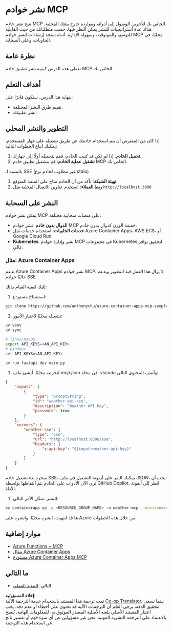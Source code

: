 <!--
CO_OP_TRANSLATOR_METADATA:
{
  "original_hash": "1d9dc83260576b76f272d330ed93c51f",
  "translation_date": "2025-07-04T15:38:53+00:00",
  "source_file": "03-GettingStarted/09-deployment/README.md",
  "language_code": "ar"
}
-->
# نشر خوادم MCP

يتيح نشر خادم MCP الخاص بك للآخرين الوصول إلى أدواته وموارده خارج بيئتك المحلية. هناك عدة استراتيجيات للنشر يمكن النظر فيها، حسب متطلباتك من حيث القابلية للتوسع، والموثوقية، وسهولة الإدارة. أدناه ستجد إرشادات لنشر خوادم MCP محليًا، في الحاويات، وعلى السحابة.

## نظرة عامة

تغطي هذه الدرس كيفية نشر تطبيق خادم MCP الخاص بك.

## أهداف التعلم

بنهاية هذا الدرس، ستكون قادرًا على:

- تقييم طرق النشر المختلفة.
- نشر تطبيقك.

## التطوير والنشر المحلي

إذا كان من المفترض أن يتم استخدام خادمك عن طريق تشغيله على جهاز المستخدم، يمكنك اتباع الخطوات التالية:

1. **تحميل الخادم**. إذا لم تكن قد كتبت الخادم، فقم بتحميله أولًا إلى جهازك.
1. **تشغيل عملية الخادم**: قم بتشغيل تطبيق خادم MCP الخاص بك.

بالنسبة لـ SSE (غير مطلوب لخادم نوع stdio)

1. **تهيئة الشبكة**: تأكد من أن الخادم متاح على المنفذ المتوقع.
1. **ربط العملاء**: استخدم عناوين الاتصال المحلية مثل `http://localhost:3000`

## النشر على السحابة

يمكن نشر خوادم MCP على منصات سحابية مختلفة:

- **الدوال بدون خادم**: نشر خوادم MCP خفيفة الوزن كدوال بدون خادم.
- **خدمات الحاويات**: استخدام خدمات مثل Azure Container Apps، AWS ECS، أو Google Cloud Run.
- **Kubernetes**: نشر وإدارة خوادم MCP في مجموعات Kubernetes لتحقيق توافر عالي.

### مثال: Azure Container Apps

تدعم Azure Container Apps نشر خوادم MCP. لا يزال هذا العمل قيد التطوير ويدعم حاليًا خوادم SSE.

إليك كيفية القيام بذلك:

1. استنساخ مستودع:

  ```sh
  git clone https://github.com/anthonychu/azure-container-apps-mcp-sample.git
  ```

1. تشغيله محليًا لاختبار الأمور:

  ```sh
  uv venv
  uv sync

  # linux/macOS
  export API_KEYS=<AN_API_KEY>
  # windows
  set API_KEYS=<AN_API_KEY>

  uv run fastapi dev main.py
  ```

1. لتجربته محليًا، أنشئ ملف *mcp.json* في مجلد *.vscode* وأضف المحتوى التالي:

  ```json
  {
      "inputs": [
          {
              "type": "promptString",
              "id": "weather-api-key",
              "description": "Weather API Key",
              "password": true
          }
      ],
      "servers": {
          "weather-sse": {
              "type": "sse",
              "url": "http://localhost:8000/sse",
              "headers": {
                  "x-api-key": "${input:weather-api-key}"
              }
          }
      }
  }
  ```

  بمجرد بدء تشغيل خادم SSE، يمكنك النقر على أيقونة التشغيل في ملف JSON، يجب أن ترى الآن الأدوات على الخادم يتم التقاطها بواسطة GitHub Copilot، انظر إلى أيقونة الأداة.

1. للنشر، شغّل الأمر التالي:

  ```sh
  az containerapp up -g <RESOURCE_GROUP_NAME> -n weather-mcp --environment mcp -l westus --env-vars API_KEYS=<AN_API_KEY> --source .
  ```

ها قد انتهيت، انشره محليًا، وانشره على Azure من خلال هذه الخطوات.

## موارد إضافية

- [Azure Functions + MCP](https://learn.microsoft.com/en-us/samples/azure-samples/remote-mcp-functions-dotnet/remote-mcp-functions-dotnet/)
- [مقال Azure Container Apps](https://techcommunity.microsoft.com/blog/appsonazureblog/host-remote-mcp-servers-in-azure-container-apps/4403550)
- [مستودع Azure Container Apps MCP](https://github.com/anthonychu/azure-container-apps-mcp-sample)

## ما التالي

- التالي: [التنفيذ العملي](../../04-PracticalImplementation/README.md)

**إخلاء المسؤولية**:  
تمت ترجمة هذا المستند باستخدام خدمة الترجمة الآلية [Co-op Translator](https://github.com/Azure/co-op-translator). بينما نسعى لتحقيق الدقة، يرجى العلم أن الترجمات الآلية قد تحتوي على أخطاء أو عدم دقة. يجب اعتبار المستند الأصلي بلغته الأصلية المصدر الموثوق به. للمعلومات الهامة، يُنصح بالاعتماد على الترجمة البشرية المهنية. نحن غير مسؤولين عن أي سوء فهم أو تفسير ناتج عن استخدام هذه الترجمة.